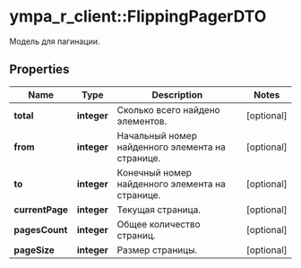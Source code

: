 # ympa_r_client::FlippingPagerDTO

Модель для пагинации.

## Properties
Name | Type | Description | Notes
------------ | ------------- | ------------- | -------------
**total** | **integer** | Сколько всего найдено элементов. | [optional] 
**from** | **integer** | Начальный номер найденного элемента на странице. | [optional] 
**to** | **integer** | Конечный номер найденного элемента на странице. | [optional] 
**currentPage** | **integer** | Текущая страница. | [optional] 
**pagesCount** | **integer** | Общее количество страниц. | [optional] 
**pageSize** | **integer** | Размер страницы. | [optional] 


